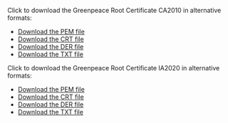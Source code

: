 Click to download the Greenpeace Root Certificate CA2010 in alternative formats:

* [Download the PEM file](GreenpeaceGlobalAuthenticationandEncryptionRootCA2010.pem)
* [Download the CRT file](GreenpeaceGlobalAuthenticationandEncryptionRootCA2010.crt)
* [Download the DER file](GreenpeaceGlobalAuthenticationandEncryptionRootCA2010.der)
* [Download the TXT file](GreenpeaceGlobalAuthenticationandEncryptionRootCA2010.txt)

Click to download the Greenpeace Root Certificate IA2020 in alternative formats:

* [Download the PEM file](GreenpeaceGlobalAuthenticationandEncryptionRootIA2020.pem)
* [Download the CRT file](GreenpeaceGlobalAuthenticationandEncryptionRootIA2020.crt)
* [Download the DER file](GreenpeaceGlobalAuthenticationandEncryptionRootIA2020.der)
* [Download the TXT file](GreenpeaceGlobalAuthenticationandEncryptionRootIA2020.txt)
